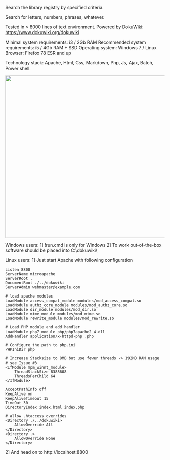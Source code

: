 ﻿Search the library registry by specified criteria.
 
Search for letters, numbers, phrases, whatever.

Tested in > 8000 lines of text environment.
Powered by DokuWiki:
https://www.dokuwiki.org/dokuwiki 

Minimal system requirements: i3 / 2Gb RAM
Recommended system requirements: i5 / 4Gb RAM + SSD
Operating system: Windows 7 / Linux
Browser: Firefox 78 ESR and up

Technology stack: Apache, Html, Css, Markdown, Php, Js, Ajax, Batch, Power shell. 

<img src="https://cloud.disroot.org/s/aqGtJEsGsykqZGK/download/doku-wiki-searcher.png" width="512px"/>

Windows users:
1] !run.cmd is only for Windows
2] To work out-of-the-box software should be placed into C:\dokuwiki\

Linux users:
1] Just start Apache with following configuration

```
Listen 8800
ServerName microapache
ServerRoot .
DocumentRoot ./../dokuwiki
ServerAdmin webmaster@example.com

# load apache modules
LoadModule access_compat_module modules/mod_access_compat.so
LoadModule authz_core_module modules/mod_authz_core.so
LoadModule dir_module modules/mod_dir.so
LoadModule mime_module modules/mod_mime.so
LoadModule rewrite_module modules/mod_rewrite.so

# Load PHP module and add handler
LoadModule php7_module php/php7apache2_4.dll
AddHandler application/x-httpd-php .php

# Configure the path to php.ini
PHPIniDir php

# Increase Stacksize to 8MB but use fewer threads -> 192MB RAM usage
# see Issue #3
<IfModule mpm_winnt_module>
    ThreadStackSize 8388608
    ThreadsPerChild 64
</IfModule>

AcceptPathInfo off
KeepAlive on
KeepAliveTimeout 15
TimeOut 30
DirectoryIndex index.html index.php

# allow .htaccess overrides
<Directory ./../dokuwiki>
    AllowOverride All
</Directory>
<Directory .>
    AllowOverride None
</Directory>
```


2] And head on to http://localhost:8800 

